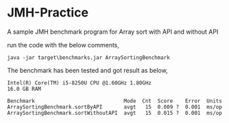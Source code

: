 # JMH-Practice

A sample JMH benchmark program for Array sort with API and without API

run the code with the below comments,

```java -jar target\benchmarks.jar ArraySortingBenchmark```

The benchmark has been tested and got result as below,

```
Intel(R) Core(TM) i5-8250U CPU @1.60GHz 1.80GHz
16.0 GB RAM
```

```
Benchmark                             Mode  Cnt  Score    Error  Units
ArraySortingBenchmark.sortByAPI       avgt   15  0.009 ?  0.001  ms/op
ArraySortingBenchmark.sortWithoutAPI  avgt   15  0.015 ?  0.001  ms/op
```
